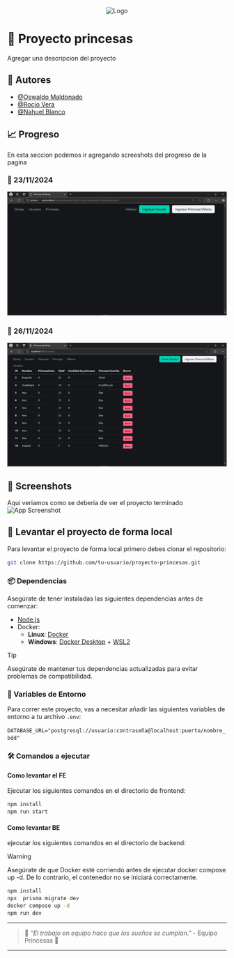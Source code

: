 <p align="center">
  <img src="https://upload.wikimedia.org/wikipedia/commons/b/b7/Disney_Princess_logo_2015.png" alt="Logo" width="400"/>
</p>

# 👑 Proyecto princesas

Agregar una descripcion del proyecto

## 👥 Autores

- [@Oswaldo Maldonado](https://www.github.com/oswald1511)
- [@Rocio Vera](https://www.github.com/Rocio-Elizabeth-Vera)
- [@Nahuel Blanco](https://www.github.com/nahuelemi)

## 📈 Progreso

En esta seccion podemos ir agregando screeshots del progreso de la pagina 

### 📅 23/11/2024

<img src="./frontend/assets/screenshots/23-11-2024.png" alt="23/11/2024" width="700"/>

### 📅 26/11/2024

<img src="./frontend/assets/screenshots/26-11-2024.png" alt="26/11/2024" width="700"/>

## 📸 Screenshots
Aqui veriamos como se deberia de ver el proyecto terminado
![App Screenshot](https://via.placeholder.com/468x300?text=App+Screenshot+Here)

## 🚀 Levantar el proyecto de forma local

Para levantar el proyecto de forma local primero debes clonar el repositorio:

```sh
git clone https://github.com/tu-usuario/proyecto-princesas.git
```

### 📦 Dependencias

Asegúrate de tener instaladas las siguientes dependencias antes de comenzar:

- [Node.js](https://nodejs.org/)
- Docker:
  - **Linux**: [Docker](https://www.docker.com/)
  - **Windows**: [Docker Desktop](https://www.docker.com/products/docker-desktop) + [WSL2](https://docs.microsoft.com/en-us/windows/wsl/install)

> [!TIP]
> Asegúrate de mantener tus dependencias actualizadas para evitar problemas de compatibilidad.

### 🔧 Variables de Entorno

Para correr este proyecto, vas a necesitar añadir las siguientes variables de entorno a tu archivo `.env`:

`DATABASE_URL="postgresql://usuario:contraseña@localhost:puerto/nombre_bdd"
`

### 🛠️ Comandos a ejecutar

#### Como levantar el FE

Ejecutar los siguientes comandos en el directorio de frontend:

```bash
npm install
npm run start
```

#### Como levantar BE

ejecutar los siguientes comandos en el directorio de backend: 

> [!WARNING]
> Asegúrate de que Docker esté corriendo antes de ejecutar docker compose up -d. De lo contrario, el contenedor no se iniciará correctamente.

```bash
npm install
npx  prisma migrate dev
docker compose up -d
npm run dev
```
---

> 🌟 _"El trabajo en equipo hace que los sueños se cumplan."_ - Equipo Princesas 👑

---
